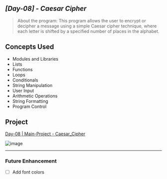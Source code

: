 ## ***[Day-08] - Caesar Cipher***
> About the program: This program allows the user to encrypt or decipher a message using a simple Caesar cipher technique, where each letter is shifted by a specified number of places in the alphabet.

## Concepts Used
- Modules and Libraries    
- Lists  
- Functions  
- Loops  
- Conditionals  
- String Manipulation  
- User Input  
- Arithmetic Operations  
- String Formatting  
- Program Control   
 
## **Project**
[Day-08 | Main-Project - Caesar_Cipher](https://github.com/jamaicapalillo/100-Days-of-Coding/blob/main/%5BBeginner-Programs%5D/%5BDay-08%5D%20-%20Caesar%20Cipher/%5BMain-Project%5D%20Caesar_Cipher.pyhttps://github.com/jamaicapalillo/100-Days-of-Coding/blob/main/%5BBeginner-Programs%5D/%5BDay-07%5D%20-%20%20Hangman/%5BMain-Project%5D%20-%20Hangman)  

![image](https://github.com/user-attachments/assets/75eef31a-494d-42b4-a920-6a186aa0721b)

---
### Future Enhancement
- [ ] Add font colors

